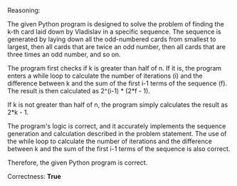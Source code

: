 Reasoning:

The given Python program is designed to solve the problem of finding the k-th card laid down by Vladislav in a specific sequence. The sequence is generated by laying down all the odd-numbered cards from smallest to largest, then all cards that are twice an odd number, then all cards that are three times an odd number, and so on.

The program first checks if k is greater than half of n. If it is, the program enters a while loop to calculate the number of iterations (i) and the difference between k and the sum of the first i-1 terms of the sequence (f). The result is then calculated as 2^(i-1) * (2*f - 1).

If k is not greater than half of n, the program simply calculates the result as 2*k - 1.

The program's logic is correct, and it accurately implements the sequence generation and calculation described in the problem statement. The use of the while loop to calculate the number of iterations and the difference between k and the sum of the first i-1 terms of the sequence is also correct.

Therefore, the given Python program is correct.

Correctness: **True**